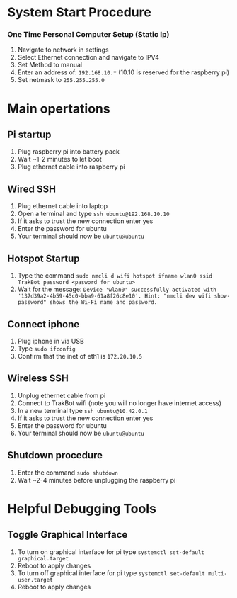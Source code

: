 # System Start Procedure

### One Time Personal Computer Setup (Static Ip)
1. Navigate to network in settings
2. Select Ethernet connection and navigate to IPV4
3. Set Method to manual 
4. Enter an address of:  `192.168.10.*` (10.10 is reserved for the raspberry pi)
5. Set netmask to `255.255.255.0`

# Main opertations

## Pi startup
1. Plug raspberry pi into battery pack
2. Wait ~1-2 minutes to let boot
3. Plug ethernet cable into raspberry pi

## Wired SSH
1. Plug ethernet cable into laptop
2. Open a terminal and type ```ssh ubuntu@192.168.10.10 ```
3. If it asks to trust the new connection enter yes
4. Enter the password for ubuntu
5. Your terminal should now be `ubuntu@ubuntu`

## Hotspot Startup
1. Type the command `sudo nmcli d wifi hotspot ifname wlan0 ssid TrakBot password <pasword for ubuntu>`
2. Wait for the message:  ```Device 'wlan0' successfully activated with '137d39a2-4b59-45c0-bba9-61a8f26c8e10'.
Hint: "nmcli dev wifi show-password" shows the Wi-Fi name and password.```

## Connect iphone
1. Plug iphone in via USB
2. Type `sudo ifconfig`
3. Confirm that the inet of eth1 is `172.20.10.5`

## Wireless SSH
1. Unplug ethernet cable from pi
2. Connect to TrakBot wifi (note you will no longer have internet access)
3. In a new terminal type `ssh ubuntu@10.42.0.1`
3. If it asks to trust the new connection enter yes
4. Enter the password for ubuntu
5. Your terminal should now be `ubuntu@ubuntu`

## Shutdown procedure 
1. Enter the command `sudo shutdown`
2. Wait ~2-4 minutes before unplugging the raspberry pi

# Helpful Debugging Tools

## Toggle Graphical Interface
1. To turn on graphical interface for pi type `systemctl set-default graphical.target`
2. Reboot to apply changes
3. To turn off graphical interface for pi type `systemctl set-default multi-user.target`
4. Reboot to apply changes